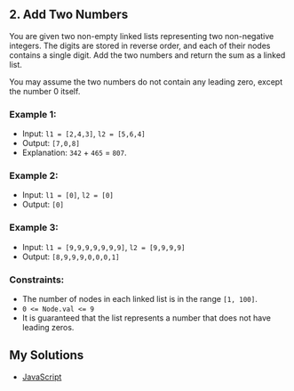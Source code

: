## 2. Add Two Numbers

You are given two non-empty linked lists representing two non-negative integers. The digits are stored in reverse order, and each of their nodes contains a single digit. Add the two numbers and return the sum as a linked list.

You may assume the two numbers do not contain any leading zero, except the number 0 itself.

### Example 1:
-   Input: `l1 = [2,4,3]`, `l2 = [5,6,4]`
-   Output: `[7,0,8]`
-   Explanation: `342` + `465` = `807`.

### Example 2:
-   Input: `l1 = [0]`, `l2 = [0]`
-   Output: `[0]`

### Example 3:
-   Input: `l1 = [9,9,9,9,9,9,9]`, `l2 = [9,9,9,9]`
-   Output: `[8,9,9,9,0,0,0,1]`

### Constraints:
-   The number of nodes in each linked list is in the range `[1, 100]`.
-   `0 <= Node.val <= 9`
-   It is guaranteed that the list represents a number that does not have leading zeros.

## My Solutions
- [JavaScript](0002-Add-Two-Numbers.js) 